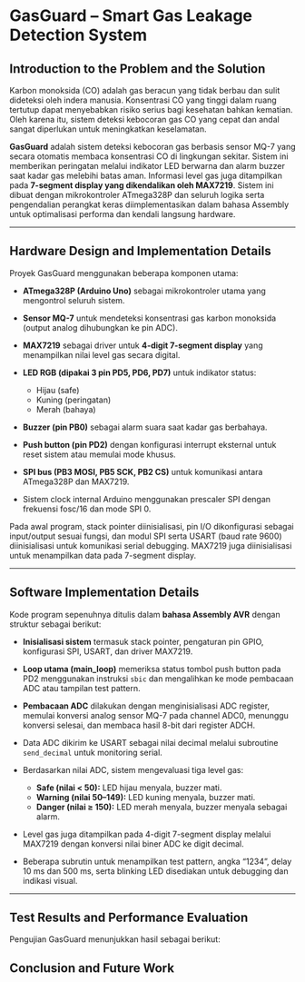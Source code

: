 # GasGuard – Smart Gas Leakage Detection System

## Introduction to the Problem and the Solution

Karbon monoksida (CO) adalah gas beracun yang tidak berbau dan sulit dideteksi oleh indera manusia. Konsentrasi CO yang tinggi dalam ruang tertutup dapat menyebabkan risiko serius bagi kesehatan bahkan kematian. Oleh karena itu, sistem deteksi kebocoran gas CO yang cepat dan andal sangat diperlukan untuk meningkatkan keselamatan.

**GasGuard** adalah sistem deteksi kebocoran gas berbasis sensor MQ-7 yang secara otomatis membaca konsentrasi CO di lingkungan sekitar. Sistem ini memberikan peringatan melalui indikator LED berwarna dan alarm buzzer saat kadar gas melebihi batas aman. Informasi level gas juga ditampilkan pada **7-segment display yang dikendalikan oleh MAX7219**. Sistem ini dibuat dengan mikrokontroler ATmega328P dan seluruh logika serta pengendalian perangkat keras diimplementasikan dalam bahasa Assembly untuk optimalisasi performa dan kendali langsung hardware.

---

## Hardware Design and Implementation Details

Proyek GasGuard menggunakan beberapa komponen utama:

* **ATmega328P (Arduino Uno)** sebagai mikrokontroler utama yang mengontrol seluruh sistem.
* **Sensor MQ-7** untuk mendeteksi konsentrasi gas karbon monoksida (output analog dihubungkan ke pin ADC).
* **MAX7219** sebagai driver untuk **4-digit 7-segment display** yang menampilkan nilai level gas secara digital.
* **LED RGB (dipakai 3 pin PD5, PD6, PD7)** untuk indikator status:

  * Hijau (safe)
  * Kuning (peringatan)
  * Merah (bahaya)
* **Buzzer (pin PB0)** sebagai alarm suara saat kadar gas berbahaya.
* **Push button (pin PD2)** dengan konfigurasi interrupt eksternal untuk reset sistem atau memulai mode khusus.
* **SPI bus (PB3 MOSI, PB5 SCK, PB2 CS)** untuk komunikasi antara ATmega328P dan MAX7219.
* Sistem clock internal Arduino menggunakan prescaler SPI dengan frekuensi fosc/16 dan mode SPI 0.

Pada awal program, stack pointer diinisialisasi, pin I/O dikonfigurasi sebagai input/output sesuai fungsi, dan modul SPI serta USART (baud rate 9600) diinisialisasi untuk komunikasi serial debugging. MAX7219 juga diinisialisasi untuk menampilkan data pada 7-segment display.

---

## Software Implementation Details

Kode program sepenuhnya ditulis dalam **bahasa Assembly AVR** dengan struktur sebagai berikut:

* **Inisialisasi sistem** termasuk stack pointer, pengaturan pin GPIO, konfigurasi SPI, USART, dan driver MAX7219.
* **Loop utama (main\_loop)** memeriksa status tombol push button pada PD2 menggunakan instruksi `sbic` dan mengalihkan ke mode pembacaan ADC atau tampilan test pattern.
* **Pembacaan ADC** dilakukan dengan menginisialisasi ADC register, memulai konversi analog sensor MQ-7 pada channel ADC0, menunggu konversi selesai, dan membaca hasil 8-bit dari register ADCH.
* Data ADC dikirim ke USART sebagai nilai decimal melalui subroutine `send_decimal` untuk monitoring serial.
* Berdasarkan nilai ADC, sistem mengevaluasi tiga level gas:

  * **Safe (nilai < 50):** LED hijau menyala, buzzer mati.
  * **Warning (nilai 50–149):** LED kuning menyala, buzzer mati.
  * **Danger (nilai ≥ 150):** LED merah menyala, buzzer menyala sebagai alarm.
* Level gas juga ditampilkan pada 4-digit 7-segment display melalui MAX7219 dengan konversi nilai biner ADC ke digit decimal.
* Beberapa subrutin untuk menampilkan test pattern, angka “1234”, delay 10 ms dan 500 ms, serta blinking LED disediakan untuk debugging dan indikasi visual.

---

## Test Results and Performance Evaluation

Pengujian GasGuard menunjukkan hasil sebagai berikut:



## Conclusion and Future Work


